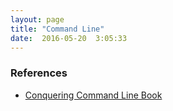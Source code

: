 ```yaml
---
layout: page
title: "Command Line"
date:  2016-05-20  3:05:33
---
```



### References
* [Conquering Command Line Book](http://conqueringthecommandline.com/book/basics)
